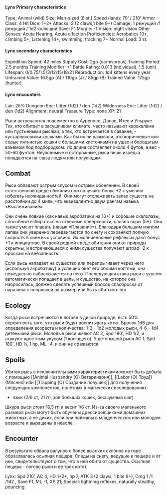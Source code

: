 #### Lynx Primary characteristics
Type: Animal (wild)
Size: Man-sized (6 st.)
Speed (land): 70’ / 210’
Armor Class: 4
Hit Dice: 1+2*
Attacks: 3 (2 claws,1 bite 9+)
Damage: 1 режущий /1 режущий / 1d2 колющий
Save: F1
Morale: -1
Vision: night vision
Other Senses: Acute Hearing, Acute olfaction
Proficiencies: 
	Acrobatics 10+, 
	climbing 5+, 
	Listening 14+, 
	swimming, 
	tracking 7+
Normal Load: 3 st.
#### Lynx secondary characteristics
Expedition Speed: 42 miles
Supply Cost: 2gp (carnivorous)
Training Period: 2.5 months
Training Modifier: +1
Battle Rating: 0.013 (individual), 1.5 (unit)
Lifespan: 0/0.75/1.5/3/12/15/18/21
Reproduction: 1d4 kittens every year
Untrained Value: 16.5gp (A) / 110gp (J) / 85gp (B)
Trained Value: 175gp (hunter)
#### Lynx encounters 
Lair: 25%
Dungeon Enc: Litter (1d2) / den (1d2)
Wilderness Enc: Litter (1d2) / den (1d2)
Alignment: neutral
Treasure Type: none
XP: 21

Рыси встречаются повсеместно в Аурепосе, Данае, Итее и Ульруке. Тех, кто обитает в засушливом климате, часто называют каракалами или пустынными рысями, а тех, кто встречается в саванне, - кустарниковыми кошками. Как бы их ни называли, это коричневые или серые пятнистые кошки с большими кисточками на ушах и бородатым взъемом под подбородком. Их длина составляет около 4 футов, а вес - 50-60 фунтов. Неуловимые и осторожные, рыси лишь изредка попадаются на глаза людям или полулюдям.

## Combat
Рыси обладают острым слухом и острым обонянием. В своей естественной среде обитания они получают бонус +2 к умению избегать неожиданностей. Они могут отслеживать запах существ на расстоянии до 4 миль, что эквивалентно двум рангам навыка «Выслеживание».

Они очень ловкие (как навык акробатики на 10+) и хорошие скалолазы, способные взбираться на отвесные поверхности, словно воры (5+). Они также умеют плавать (навык «Плавание»). Благодаря большим мягким лапам они уверенно передвигаются по снегу и сохраняют полную скорость в снежных условиях. Их молниеносные рефлексы дают бонус +1 к инициативе. В своей родной среде обитания они от природы скрытны, и встречающиеся с ними существа получают штраф -2 к броскам на внезапность.

Если рысь нападает на существо или перепрыгивает через него (используя акробатику) и успешно бьет его обоими когтями, она немедленно набрасывается на него. Последующая атака рыси с укусом автоматически попадает в цель, и существо, на которое она набросилась, должно сделать успешный бросок спасброска от паралича с поправкой на размер или быть сбитым с ног.

## Ecology
Когда рыси встречаются в логове в дикой природе, есть 50% вероятность того, что рыси будут воспитывать котят. Бросок 1d6 для определения возраста и количества: 1-3 - 1d2 молодых рыси, 4-6 - 1d4 детенышей рыси. 
Молодые рыси имеют AC 2, Spd 180', HD 1/2, и атакуют яростным укусом (1 колющего). 
У детенышей рыси AC 1, Spd 180', HD ¼, 1 hp, ML -4, и они не сражаются.

## Spoils
Убитая рысь с исключительными характеристиками может быть добыта с помощью  [[Animal Husbandry (О) Ветеринария]], [[Labor (О) Труд]] (Мясник) или [[Trapping (О) Создание ловушек]] для получения следующих компонентов, полезных в магических исследованиях: 
- язык (2/6 ст, 21 гп, зов больших кошек, бесшумный шаг) 

Шкура рыси стоит 16,5 гп и весит 1/6 ст. Из-за своего маленького размера рыси могут быть обучены дрессировщиками домашних животных, а не диких, если они пойманы в младенческом или молодом возрасте и выращены в неволе.

## Encounter
В результате обвала валунов с более высоких склонов на горе образовалась осыпная пещера. Следы на снегу, ведущие к пещере и от нее, свидетельствуют о том, что в ней обитают существа. Осыпная пещера - логово рыси и ее трех котят.

Lynx: Spd 210’, AC 4, HD 1+2*, hp 7, 
ATK 3 (2 claws, 1 bite 9+), Dmg 1  /1  /1d2 , 
Save F1, ML -1, XP 21; 
Special: lightning reflexes, naturally stealthy, pouncing
